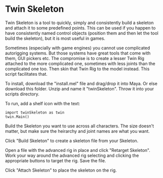 # Twin Skeleton

Twin Skeleton is a tool to quickly, simply and consistently build a skeleton and attach it to some predefined points. This can be used if you happen to have consistently named control objects (position them and then let the tool build the skeleton), but it is most useful in games.

Sometimes (especially with game engines) you cannot use complicated autorigging systems. But those systems have great tools that come with them, GUI pickers etc. The compromise is to create a lesser Twin Rig attached to the more complicated one, sometimes with less joints than the complicated one too. Then skin that Twin Rig to the model instead. This script facilitates that.

To install, download the "install.mel" file and drag/drop it into Maya.
Or else download this folder. Unzip and name it "twinSkeleton". Throw it into your scripts directory.

To run, add a shelf icon with the text:

    import twinSkeleton as twin
    twin.Main()

Build the Skeleton you want to use across all characters. The size doesn't matter, but make sure the heirarchy and joint names are what you want.

Click "Build Skeleton" to create a skeleton file from your Skeleton.

Open a file with the advanced rig in place and click "Retarget Skeleton". Work your way around the advanced rig selecting and clicking the appropriate buttons to target the rig. Save the file.

Click "Attach Skeleton" to place the skeleton on the rig.
